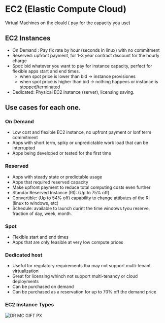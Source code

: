 # EC2 (Elastic Compute Cloud)

Virtual Machines on the clould ( pay for the capacity you use)

## EC2 Instances
- On Demand : Pay fix rate by hour (seconds in linux) with no commitment
- Reserved:   upfront payment, for 1-3 year contract
              discount for the hourly charge
- Spot: bid whatever you want to pay for instance capacity, perfect for flexible apps start and end times.
  - when spot price is lower than bid  -> instance provisiones
  - when spot price is higher than bid -> nothing happens or instance is stopped/terminated
- Dedicated: Physical EC2 instance (server), licensing saving.

## Use cases for each one.
### On Demand
  - Low cost and flexible EC2 instance, no upfront payment or lonf term commitment
  - Apps with short term, spiky or unpredictable work load that can be interrupted
  - Apps being developed or tested for the first time

### Reserved
  - Apps with steady state or predictable usage
  - Apps that required reserved capacity
  - Make upfront payment to reduce total computing costs even further
  - Standar Reserved Instance (RI): (Up to 75% off)
  - Convertible: (Up to 54% off) capability to change attibutes of the RI (linux to windows, etc)
  - Schedule: available to launch durint the time windows tyou reserve, fraction of day, week, month.
 
### Spot
  - Flexible start and end times
  - Apps that are only feasible at very low compute prices

### Dedicated host
  - Useful for regulatory requirements tha may not support multi-tenant virtualization
  - Great for licensing whinch not support multi-tenancy or cloud deployments
  - Can be purchased on demand
  - Can be purchased as a reservation for up to 70% off the demand price

### EC2 Instance Types
![DR MC GIFT PX](https://2.bp.blogspot.com/-jJaOoM9kdFs/WWk08uek3QI/AAAAAAAAwsk/k5UN0tfdLWsY0gttHLhofjk1yP9N5qHQQCLcBGAs/s1600/2017-07-14_16-16-46.png)
